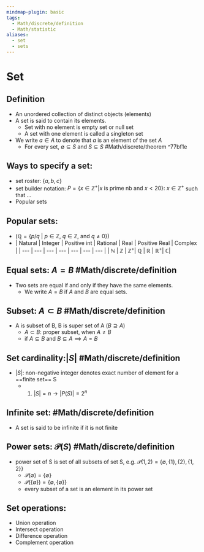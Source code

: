 ```yaml
---
mindmap-plugin: basic
tags:
  - Math/discrete/definition
  - Math/statistic
aliases:
  - set
  - sets
---
```


# Set

## Definition
- An unordered collection of distinct objects (elements)
- A set is said to contain its elements.
	- Set with no element is empty set or null set
	- A set with one element is called a singleton set
- We write $a\in A$ to denote that $a$ is an element of the set $A$
	- For every set, $\emptyset\subseteq S$ and $S\subseteq S$   #Math/discrete/theorem ^77bf1e

## Ways to specify a set:
- set roster: $\{a,b,c\}$
- set builder notation: $P=\{ x\in \mathbb Z^+| x \text{ is prime nb and }x < 20 \}$: $x \in \mathbb Z^+$ such that ...
- Popular sets

## Popular sets:
- $(\mathbb{Q}=\{ p/q\ |\ p\in \mathbb Z,\ q\in \mathbb Z,\ \text{and } q\not= 0\})$
- | Natural | Integer | Positive int | Rational | Real | Positive Real | Complex |
| --- | --- | --- | --- | --- | --- | --- |
| $\mathbb N$ | $\mathbb Z$ | $\mathbb Z^+$| $\mathbb{Q}$ | $\mathbb R$ | $\mathbb R^+$| $\mathbb{C}$|

## Equal sets: $A=B$ #Math/discrete/definition
- Two sets are equal if and only if they have the same elements.
	- We write $A = B$ if $A$ and $B$ are equal sets.

## Subset: $A\subset B$ #Math/discrete/definition
- A is subset of B, B is super set of A $(B\supseteq A)$
	- $A\subset B$: proper subset, when $A\not = B$
	- if $A\subseteq B$ and $B\subseteq A\implies A=B$

## Set cardinality:$|S|$  #Math/discrete/definition
- $|S|$: non-negative integer denotes exact number of element for a ==finite set== S
	- 1. $|S| = n\to|P(S)|=2^n$

## Infinite set: #Math/discrete/definition
- A set is said to be infinite if it is not finite

## Power sets: $\mathcal P(S)$ #Math/discrete/definition
- power set of S is set of all subsets of set S, e.g. $\mathcal{P}({1,2})=\big\{ \emptyset, \{1\}, \{2\}, \{1,2\} \big\}$
	- $\mathcal{P}(\emptyset)=\{\emptyset\}$
	- $\mathcal{P}(\{\emptyset\})=\{ \emptyset, \{\emptyset\} \}$
	- every subset of a set is an element in its power set

## Set operations:
- Union operation
- Intersect operation
- Difference operation
- Complement operation
